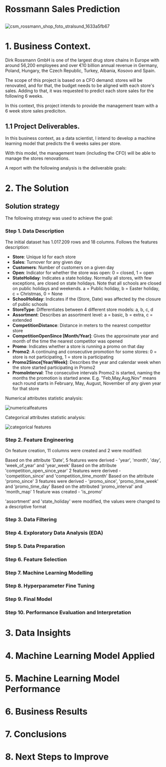 # Rossmann Sales Prediction
## 
![csm_rossmann_shop_foto_stralsund_1633a5fb67](https://user-images.githubusercontent.com/68538809/148125358-4b61a4af-bc42-4901-8633-49aa49a984b5.png)


# 1. Business Context.

Dirk Rossmann GmbH is one of the largest drug store chains in Europe with around 56,200 employees and over €10 billion annual revenue in Germany, Poland, Hungary, the Czech Republic, Turkey, Albania, Kosovo and Spain. 

The scope of this project is based on a CFO demand: stores will be renovated, and for that, the budget needs to be aligned with each store's sales. Adding to that, it was requested to predict each store sales for the following 6 weeks.

In this context, this project intends to provide the management team with a 6 week store sales prediciton.

## 1.1 Project Deliverables.

In this business context, as a data scientist, I intend to develop a machine learning model that predicts the 6 weeks sales per store.
 
With this model, the management team (including the CFO) will be able to manage the stores renovations.

A report with the following analysis is the deliverable goals:


# 2. The Solution

## Solution strategy

The following strategy was used to achieve the goal:

### Step 1. Data Description

The initial dataset has 1.017.209 rows and 18 columns. Follows the features description:

- **Store**: Unique Id for each store   
- **Sales**: Turnover for any given day 
- **Customers**: Number of customers on a given day  
- **Open**: Indicator for whether the store was open: 0 = closed, 1 = open  
- **StateHoliday**: Indicates a state holiday. Normally all stores, with few exceptions, are closed on state holidays. Note that all schools are closed on public holidays and weekends. a = Public holiday, b = Easter holiday, c = Christmas, 0 = None 
- **SchoolHoliday**: Indicates if the (Store, Date) was affected by the closure of public schools
- **StoreType**: Differentiates between 4 different store models: a, b, c, d
- **Assortment**: Describes an assortment level: a = basic, b = extra, c = extended
- **CompetitionDistance**: Distance in meters to the nearest competitor store 
- **CompetitionOpenSince [Month/Year]**: Gives the approximate year and month of the time the nearest competitor was opened 
- **Promo**: Indicates whether a store is running a promo on that day
- **Promo2**: A continuing and consecutive promotion for some stores: 0 = store is not participating, 1 = store is participating
- **Promo2Since[Year/Week]**: Describes the year and calendar week when the store started participating in Promo2  
- **PromoInterval**: The consecutive intervals Promo2 is started, naming the months the promotion is started anew. E.g. "Feb,May,Aug,Nov" means each round starts in February, May, August, November of any given year for that store

Numerical attributes statistic analysis:

 ![numericalfeatures](https://user-images.githubusercontent.com/68538809/149192046-bbd94f39-49da-49be-a8d7-489191b0324d.JPG)

Categorical attributes statistic analysis:

![categorical features](https://user-images.githubusercontent.com/68538809/149192066-cd8b2b68-3ad2-422a-a274-0b2caa62df45.JPG)

### Step 2. Feature Engineering

On feature creation, 11 columns were created and 2 were modified:

Based on the attribute 'Date', 5 features were derived - 'year', 'month', 'day', 'week_of_year' and 'year_week'
Based on the attribute 'competition_open_since_year' 2 features were derived - 'competition_since' and 'competition_time_month'
Based on the attribute 'promo_since' 3 features were derived - 'promo_since', 'promo_time_week' and 'promo_time_day'
Based on the attributed 'promo_interval' and 'month_map' 1 feature was created - 'is_promo'

'assortment' and 'state_holiday' were modified, the values were changed to a descriptive format

### Step 3. Data Filtering


### Step 4. Exploratory Data Analysis (EDA)


### Step 5. Data Preparation


### Step 6. Feature Selection


### Step 7. Machine Learning Modelling


### Step 8. Hyperparameter Fine Tuning


### Step 9. Final Model


### Step 10. Performance Evaluation and Interpretation


# 3. Data Insights

# 4. Machine Learning Model Applied


# 5. Machine Learning Model Performance


# 6. Business Results

# 7. Conclusions


# 8. Next Steps to Improve

